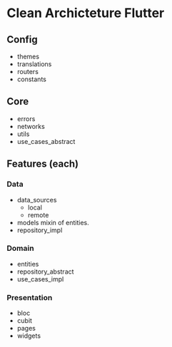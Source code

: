 # Clean Archicteture Flutter

## Config
- themes
- translations
- routers
- constants
## Core
- errors
- networks
- utils
- use_cases_abstract
## Features (each)
### Data
- data_sources
  - local
  - remote
- models
  mixin of entities.
- repository_impl
### Domain
- entities
- repository_abstract
- use_cases_impl
### Presentation
- bloc
- cubit
- pages
- widgets
